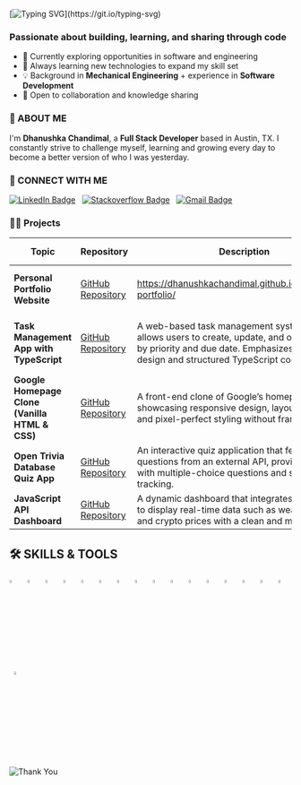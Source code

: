 [![Typing SVG](https://readme-typing-svg.herokuapp.com?center=true&vCenter=true&lines=👋+Hi...+I'm+Dhanushka;Welcome+to+my+Github+Profile!)](https://git.io/typing-svg)


### Passionate about **building, learning, and sharing through code**

- 🔭 Currently exploring opportunities in software and engineering  
- 🌱 Always learning new technologies to expand my skill set  
- 💡 Background in **Mechanical Engineering** + experience in **Software Development**  
- 🤝 Open to collaboration and knowledge sharing

### 👦 ABOUT ME

I'm **Dhanushka Chandimal**, a **Full Stack Developer** based in Austin, TX. I constantly strive to challenge myself, learning and growing every day to become a better version of who I was yesterday.

### 🔗 CONNECT WITH ME

[![LinkedIn Badge](https://img.shields.io/badge/-DhanushkaChandimal-blue?style=flat-square&logo=Linkedin&logoColor=white&link=https://www.linkedin.com/in/dhanushka-magammudalige-96203a130/)](https://www.linkedin.com/in/dhanushka-magammudalige-96203a130/)
&nbsp;
[![Stackoverflow Badge](https://img.shields.io/badge/-Stackoverflow-4CA143?style=flat-square&logo=Stackoverflow&logoColor=white&link=https://stackoverflow.com/users/31097685/dhanushka)](https://stackoverflow.com/users/31097685/dhanushka)
&nbsp;
[![Gmail Badge](https://img.shields.io/badge/-dhanushkamcr@gmail.com-c14438?style=flat-square&logo=Gmail&logoColor=white&link=mailto:dhanushkamcr@gmail.com)](mailto:dhanushkamcr@gmail.com)

### 🧑‍💻 Projects

| Topic | Repository | Description | Technologies Used |
|--------|-------------|--------------|--------------------|
| **Personal Portfolio Website** | [GitHub Repository](https://github.com/DhanushkaChandimal/dhanushka-portfolio.git) | https://dhanushkachandimal.github.io/dhanushka-portfolio/ | HTML, CSS, JavaScript, Responsive Design |
| **Task Management App with TypeScript** | [GitHub Repository](https://github.com/DhanushkaChandimal/Task-Management-App-with-TypeScript.git) | A web-based task management system that allows users to create, update, and organize tasks by priority and due date. Emphasizes clean UI design and structured TypeScript code. | TypeScript, HTML, CSS, DOM Manipulation, Local Storage |
| **Google Homepage Clone (Vanilla HTML & CSS)** | [GitHub Repository](https://github.com/DhanushkaChandimal/vanilla-html-css-google-clone.git) | A front-end clone of Google’s homepage showcasing responsive design, layout techniques, and pixel-perfect styling without frameworks. | HTML, CSS, Responsive Design, Flexbox |
| **Open Trivia Database Quiz App** | [GitHub Repository](https://github.com/DhanushkaChandimal/Open-Trivia-Database-Quiz-App.git) | An interactive quiz application that fetches trivia questions from an external API, providing users with multiple-choice questions and score tracking. | JavaScript, Fetch API, HTML, CSS |
| **JavaScript API Dashboard** | [GitHub Repository](https://github.com/DhanushkaChandimal/JavaScript-API-Dashboard.git) | A dynamic dashboard that integrates multiple APIs to display real-time data such as weather, news, and crypto prices with a clean and modern UI. | JavaScript, APIs, HTML, CSS |

## 🛠 SKILLS & TOOLS
<p>
    <code><img width="4%" src="https://www.vectorlogo.zone/logos/java/java-icon.svg"></code>
    &nbsp;
    <code><img width="4%" src="https://www.vectorlogo.zone/logos/springio/springio-icon.svg"></code>
    &nbsp;
    <code><img width="4%" src="https://huongdanjava.com/wp-content/uploads/2018/01/spring-data.png"></code>
    &nbsp;
    <code><img width="4%" src="https://www.vectorlogo.zone/logos/dotnet/dotnet-icon.svg"></code>
    &nbsp;
    <code><img width="4%" src="https://www.vectorlogo.zone/logos/apache_tomcat/apache_tomcat-icon.svg"></code>
    &nbsp;
    <code><img width="4%" src="https://upload.vectorlogo.zone/logos/javascript/images/239ec8a4-163e-4792-83b6-3f6d96911757.svg"></code>
    &nbsp;
    <code><img width="4%" src="https://www.vectorlogo.zone/logos/typescriptlang/typescriptlang-icon.svg"></code>
    &nbsp;
    <code><img width="4%" src="https://www.vectorlogo.zone/logos/nodejs/nodejs-icon.svg"></code>
    &nbsp;
    <code><img width="4%" src="https://www.vectorlogo.zone/logos/angular/angular-icon.svg"></code>
    &nbsp;
    <code><img width="4%" src="https://www.vectorlogo.zone/logos/reactjs/reactjs-icon.svg"></code>
    &nbsp;
    <code><img width="4%" src="https://www.vectorlogo.zone/logos/w3_html5/w3_html5-icon.svg"></code>
    &nbsp;
    <code><img width="4%" src="https://www.vectorlogo.zone/logos/w3_css/w3_css-icon.svg"></code>
    &nbsp;
    <code><img width="4%" src="https://www.vectorlogo.zone/logos/figma/figma-icon.svg"></code>
    &nbsp;
    <code><img width="4%" src="https://www.vectorlogo.zone/logos/hibernate/hibernate-icon.svg"></code>
    &nbsp;
    <code><img width="4%" src="https://www.vectorlogo.zone/logos/mysql/mysql-icon.svg"></code>
    &nbsp;
    <code><img width="4%" src="https://www.vectorlogo.zone/logos/oracle/oracle-icon.svg"></code>
    &nbsp;
    <code><img width="4%" src="https://www.vectorlogo.zone/logos/redis/redis-icon.svg"></code>
    &nbsp;
</p>

![Thank You](https://img.shields.io/badge/Thank%20You-For%20Visiting-dodgerred?style=flat-square&logo=github&logoColor=white)&nbsp;
